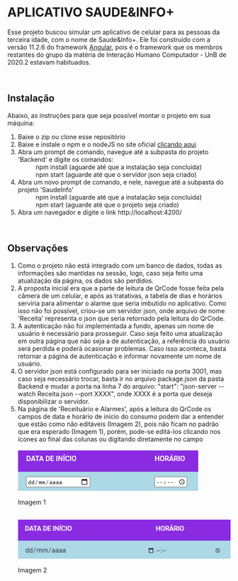 # APLICATIVO SAUDE&INFO+

Esse projeto buscou simular um aplicativo de celular para as pessoas da terceira idade, com o nome de Saude&Info+. Ele foi construído com a versão 11.2.6 do framework <a href="https://angular.io/" target="_blank">Angular</a>, pois é o framework que os membros restantes do grupo da matéria de Interação Humano Computador - UnB de 2020.2 estavam habituados. 

<br/><h2>Instalação</h2>
Abaixo, as instruções para que seja possível montar o projeto em sua máquina:

<ol>
  <li>Baixe o zip ou clone esse repositório</li>
  <li>Baixe e instale o npm e o nodeJS no site oficial <a href="https://nodejs.org/en/" target="_blank">clicando aqui</a></li>
  <li>Abra um prompt de comando, navegue até a subpasta do projeto 'Backend' e digite os comandos:</li>
    <dd>npm install (aguarde até que a instalação seja concluida)</dd>
    <dd>npm start (aguarde até que o servidor json seja criado)</dd>
  <li>Abra um novo prompt de comando, e nele, navegue até a subpasta do projeto 'SaudeInfo'</li>
    <dd>npm install (aguarde até que a instalação seja concluida)</dd>
    <dd>npm start (aguarde até que o projeto seja criado)</dd>
  <li>Abra um navegador e digite o link http://localhost:4200/</li>
</ol>

<br/><h2>Observações</h2>
<ol>
  <li>Como o projeto não está integrado com um banco de dados, todas as informações são mantidas na sessão, logo, caso seja feito uma atualização da página, os dados são perdidos.</li>
  <li>A proposta inicial era que a parte de leitura de QrCode fosse feita pela câmera de um celular, e após as tratativas, a tabela de dias e horários serviria para alimentar o alarme que seria imbutido no aplicativo. Como isso não foi possível, criou-se um servidor json, onde arquivo de nome 'Receita' representa o json que seria retornado pela leitura do QrCode.</li>
  <li>A autenticação não foi implementada a fundo, apenas um nome de usuário é necessário para prosseguir. Caso seja feito uma atualização em outra página que não seja a de autenticação, a referência do usuário será perdida e poderá ocasionar problemas. Caso isso aconteca, basta retornar a página de autenticação e informar novamente um nome de usuário.</li>
  <li>O servidor json está configurado para ser iniciado na porta 3001, mas caso seja necessário trocar, basta ir no arquivo package.json da pasta Backend e mudar a porta na linha 7 do arquivo: "start": "json-server --watch Receita.json --port XXXX", onde XXXX é a porta que deseja disponibilizar o servidor. </li>
  <li>Na página de 'Receituário e Alarmes', após a leitura do QrCode os campos de data e horário de início do consumo podem dar a entender que estão como não editáveis (Imagem 2), pois não ficam no padrão que era esperado (Imagem 1), porém, pode-se editá-los clicando nos ícones ao final das colunas ou digitando diretamente no campo</li>
  <div>
    <br/><img src="ImagensReadMe/DataHora1.png"/>
    <p>Imagem 1</p>
  </div>
  <div>
    <br/><img src="ImagensReadMe/DataHora2.png"/>
    <p>Imagem 2</p>
  </div>
</ol>
